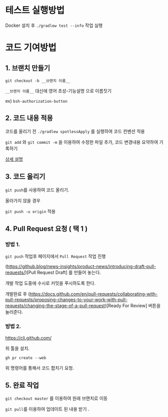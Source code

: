 # 테스트 실행방법

Docker 설치 후 `./gradlew test --info` 작업 실행

# 코드 기여방법

## 1. 브랜치 만들기

`git checkout -b __브랜치 이름__`

`__브랜치 이름__` 대신에 영어 초성-기능설명 으로 이름짓기

ex) `bsh-authorization-button`

## 2. 코드 내용 적용

코드를 올리기 전 `./gradlew spotlessApply` 를 실행하여 코드 컨벤션 적용

`git add` 와 `git commit -m` 을 이용하여 수정한 파일 추가, 코드 변경내용 요약하여 기록하기

[상세 설명](https://hihiha2.tistory.com/4)

## 3. 코드 올리기

`git push`를 사용하여 코드 올리기.

올라가지 않을 경우

`git push -u origin` 적용

## 4. Pull Request 요청 ( 택 1 )

### 방법 1.

`git push` 작업후 페이지에서 `Pull Request` 작업 진행

(https://github.blog/news-insights/product-news/introducing-draft-pull-requests/)[Pull Request Draft] 를 만들어 놓는다.

개발 작업 도중에 수시로 커밋을 푸시하도록 한다.

개발완료 후 (https://docs.github.com/en/pull-requests/collaborating-with-pull-requests/proposing-changes-to-your-work-with-pull-requests/changing-the-stage-of-a-pull-request)[Ready For Review] 버튼을 눌러준다.

### 방법 2.

https://cli.github.com/

위 툴을 설치.

```
gh pr create --web
```

위 명령어를 통해서 코드 합치기 요청.

## 5. 완료 작업

`git checkout master` 를 이용하여 원래 브랜치로 이동

`git pull`를 이용하여 업데이트 된 내용 받기
.
